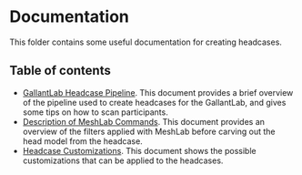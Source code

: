 # Documentation
This folder contains some useful documentation for creating headcases.

## Table of contents
- [GallantLab Headcase Pipeline](glab_headcase_pipeline.md). This document provides a 
brief overview of the pipeline used to create headcases for the GallantLab, and gives
some tips on how to scan participants.
- [Description of MeshLab Commands](meshlab_stepwise_command.md). This document provides 
an overview of the filters applied with MeshLab before carving out the head model from
the headcase.
- [Headcase Customizations](customizations.md). This document shows the possible 
customizations that can be applied to the headcases.
